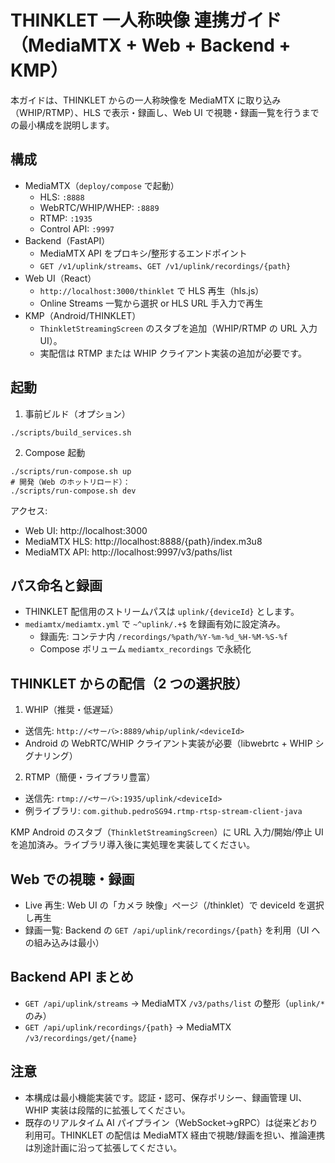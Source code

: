 # THINKLET 一人称映像 連携ガイド（MediaMTX + Web + Backend + KMP）

本ガイドは、THINKLET からの一人称映像を MediaMTX に取り込み（WHIP/RTMP）、HLS で表示・録画し、Web UI で視聴・録画一覧を行うまでの最小構成を説明します。

## 構成

- MediaMTX（`deploy/compose` で起動）
  - HLS: `:8888`
  - WebRTC/WHIP/WHEP: `:8889`
  - RTMP: `:1935`
  - Control API: `:9997`
- Backend（FastAPI）
  - MediaMTX API をプロキシ/整形するエンドポイント
  - `GET /v1/uplink/streams`、`GET /v1/uplink/recordings/{path}`
- Web UI（React）
  - `http://localhost:3000/thinklet` で HLS 再生（hls.js）
  - Online Streams 一覧から選択 or HLS URL 手入力で再生
- KMP（Android/THINKLET）
  - `ThinkletStreamingScreen` のスタブを追加（WHIP/RTMP の URL 入力 UI）。
  - 実配信は RTMP または WHIP クライアント実装の追加が必要です。

## 起動

1) 事前ビルド（オプション）

```
./scripts/build_services.sh
```

2) Compose 起動

```
./scripts/run-compose.sh up
# 開発（Web のホットリロード）：
./scripts/run-compose.sh dev
```

アクセス:
- Web UI: http://localhost:3000
- MediaMTX HLS: http://localhost:8888/{path}/index.m3u8
- MediaMTX API: http://localhost:9997/v3/paths/list

## パス命名と録画

- THINKLET 配信用のストリームパスは `uplink/{deviceId}` とします。
- `mediamtx/mediamtx.yml` で `~^uplink/.+$` を録画有効に設定済み。
  - 録画先: コンテナ内 `/recordings/%path/%Y-%m-%d_%H-%M-%S-%f`
  - Compose ボリューム `mediamtx_recordings` で永続化

## THINKLET からの配信（2 つの選択肢）

1) WHIP（推奨・低遅延）
- 送信先: `http://<サーバ>:8889/whip/uplink/<deviceId>`
- Android の WebRTC/WHIP クライアント実装が必要（libwebrtc + WHIP シグナリング）

2) RTMP（簡便・ライブラリ豊富）
- 送信先: `rtmp://<サーバ>:1935/uplink/<deviceId>`
- 例ライブラリ: `com.github.pedroSG94.rtmp-rtsp-stream-client-java`

KMP Android のスタブ（`ThinkletStreamingScreen`）に URL 入力/開始/停止 UI を追加済み。ライブラリ導入後に実処理を実装してください。

## Web での視聴・録画

- Live 再生: Web UI の「カメラ 映像」ページ（/thinklet）で deviceId を選択し再生
- 録画一覧: Backend の `GET /api/uplink/recordings/{path}` を利用（UI への組み込みは最小）

## Backend API まとめ

- `GET /api/uplink/streams` → MediaMTX `/v3/paths/list` の整形（`uplink/*` のみ）
- `GET /api/uplink/recordings/{path}` → MediaMTX `/v3/recordings/get/{name}`

## 注意

- 本構成は最小機能実装です。認証・認可、保存ポリシー、録画管理 UI、WHIP 実装は段階的に拡張してください。
- 既存のリアルタイム AI パイプライン（WebSocket→gRPC）は従来どおり利用可。THINKLET の配信は MediaMTX 経由で視聴/録画を担い、推論連携は別途計画に沿って拡張してください。

